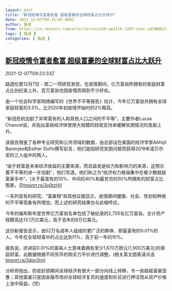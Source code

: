 ```yaml
---
layout: post
title: "新冠疫情令富者愈富 超级富豪的全球财富占比大跃升"
date: 2021-12-07T09:31:03.000Z
author: 路透
from: https://cn.reuters.com/article/covid19-wealth-1207-tues-idCNKBS2IM0SE
tags: [ 路透 ]
categories: [ 路透 ]
---
```

<!--1638869463000-->
[新冠疫情令富者愈富 超级富豪的全球财富占比大跃升](https://cn.reuters.com/article/covid19-wealth-1207-tues-idCNKBS2IM0SE)
------

<div>
<div><i>2021-12-07T09:23:33Z</i></div><p>路透伦敦12月7日 - 周二一项研究发现，在疫情期间，亿万富翁所拥有的家庭财富占比创纪录上升，百万富翁也因疫情而得到不少好处。</p><p>由一个社会科学家网络编写的《世界不平等报告》估计，今年亿万富翁共拥有全球家庭财富的3.5%，比2020年初疫情开始时的2%略高。</p><p>“新冠危机加剧了非常富有的人和其他人口之间的不平等”，主要作者Lucas Chancel说，并指出富裕经济体使用大规模的财政支持来缓解贫困情况的急剧上升。</p><p>该报告借鉴了各种专业研究和公共领域的数据，由总部设在美国的经济学家Abhijit Banerjee和Esther Duflo撰写前言，他们是因研究贫困问题而获得2019年诺贝尔奖的三人组中的两人。</p><p>“由于财富是未来经济收益的主要来源，而且益发是权力和影响力的来源，这预示着不平等的进一步加剧”，他们写道。他们称之为“经济权力极端集中在极少数超级富豪手中”。(关于最富有的10%、中间的40%和最贫穷的50%所拥有的财富占比图表，见<a href="https://tmsnrt.rs/3y0tzHi">tmsnrt.rs/3y0tzHi</a>)</p><p>一系列现有的研究、“富豪榜”和其他证据显示，疫情期间健康、社会、性别和种族的不平等现象有所增加，而上述的研究结果也与此相呼应。</p><p>今年的福布斯年度世界亿万富翁名单包括了破纪录的2,755名亿万富翁，合计资产规模高达13.1万亿美元，高于去年的8万亿美元。</p><p>这份新报告显示，由52万名成年人组成的更广泛的群体，即最富有的0.01%的人，今年在全球财富中的占比达到11%，高于前一年的10%。</p><p>报告说，挤进前0.01%的富裕人士意味着拥有至少1,670万欧元(1,900万美元)的家庭财富，此数据根据不同货币的购买力平价进行调整。(相关英文图表请点击 <a href="https://tmsnrt.rs/3doc0rn">tmsnrt.rs/3doc0rn</a>)</p><p>分析师指出，防疫封锁期间全球经济有很大一部分向线上转移，令一些超级富豪受惠；其他富豪只是因金融市场对全球经济复苏的速度和形式进行押注而从资产价格上涨中获益。(完)</p>
</div>

